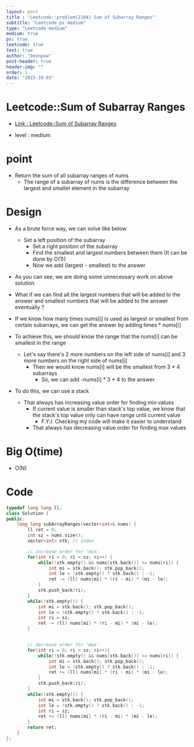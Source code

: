 ```yaml
---
layout: post
title : "Leetcode::problem(2104) Sum of Subarray Ranges"
subtitle: "Leetcode ps medium"
type: "Leetcode medium"
medium: true
ps: true
leetcode: true
text: true
author: "beenpow"
post-header: true
header-img: ""
order: 1
date: "2023-10-03"
---
```


# Leetcode::Sum of Subarray Ranges
- [Link : Leetcode::Sum of Subarray Ranges](https://leetcode.com/problems/sum-of-subarray-ranges/description/?envType=study-plan-v2&envId=google-spring-23-high-frequency)

- level : medium

# point
- Return the sum of all subarray ranges of nums
  - The range of a subarray of nums is the difference between the largest and smallet element in the subarray

# Design
- As a brute force way, we can solve like below
  - Set a left position of the subarray
	- Set a right position of the subarray
	- Find the smallest and largest numbers between them (It can be done by O(1))
	- Now we add (largest - smallest) to the answer

- As you can see, we are doing some unnecessary work on above solution
- What if we can find all the largest numbers that will be added to the answer and smallest numbers that will be added to the answer eventually ?
- If we know how many times nums[i] is used as largest or smallest from certain subarrays, we can get the answer by adding times * nums[i]
- To achieve this, we should know the range that the nums[i] can be smallest in the range
  - Let's say there's 2 more numbers on the left side of nums[i] and 3 more numbers on the right side of nums[i]
	- Then we would know nums[i] will be the smallest from 3 * 4 subarrays
	  - So, we can add -nums[i] * 3 * 4 to the answer

- To do this, we can use a stack
  - That always has increasing value order for finding min values
	  - If current value is smaller than stack's top value, we know that the stack's top value only can have range until current value
		- F.Y.I. Checking my code will make it easier to understand
	- That always has decreasing value order for finding max values

# Big O(time)
- O(N)

# Code

```cpp
typedef long long ll;
class Solution {
public:
    long long subArrayRanges(vector<int>& nums) {
        ll ret = 0;
        int sz = nums.size();
        vector<int> stk; // index

        // increase order for 'min'
        for(int ri = 0; ri < sz; ri++) {
            while(!stk.empty() && nums[stk.back()] >= nums[ri]) {
                int mi = stk.back(); stk.pop_back();
                int le = !stk.empty() ? stk.back() : -1;
                ret -= (ll) nums[mi] * (ri - mi) * (mi - le);
            }
            stk.push_back(ri);
        }
        while(!stk.empty()) {
            int mi = stk.back(); stk.pop_back();
            int le = !stk.empty() ? stk.back() : -1;
            int ri = sz;
            ret -= (ll) nums[mi] * (ri - mi) * (mi - le);
        }


        // decrease order for 'max'
        for(int ri = 0; ri < sz; ri++){ 
            while(!stk.empty() && nums[stk.back()] <= nums[ri]) {
                int mi = stk.back(); stk.pop_back();
                int le = !stk.empty() ? stk.back() : -1;
                ret += (ll) nums[mi] * (ri - mi) * (mi - le);
            }
            stk.push_back(ri);
        }
        while(!stk.empty()) {
            int mi = stk.back(); stk.pop_back();
            int le = !stk.empty() ? stk.back() : -1;
            int ri = sz;
            ret += (ll) nums[mi] * (ri - mi) * (mi - le);
        }
        return ret;
    }
};
```
